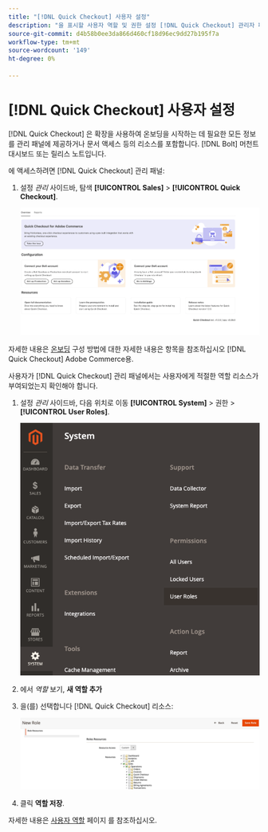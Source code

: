 ```yaml
---
title: "[!DNL Quick Checkout] 사용자 설정"
description: "을 표시할 사용자 역할 및 권한 설정 [!DNL Quick Checkout] 관리자 패널."
source-git-commit: d4b58b0ee3da866d460cf18d96ec9dd27b195f7a
workflow-type: tm+mt
source-wordcount: '149'
ht-degree: 0%

---
```



# [!DNL Quick Checkout] 사용자 설정

[!DNL Quick Checkout] 은 확장을 사용하여 온보딩을 시작하는 데 필요한 모든 정보를 관리 패널에 제공하거나 문서 액세스 등의 리소스를 포함합니다. [!DNL Bolt] 머천트 대시보드 또는 릴리스 노트입니다.

에 액세스하려면 [!DNL Quick Checkout] 관리 패널:

1. 설정 _관리_ 사이드바, 탐색 **[!UICONTROL Sales]** > **[!UICONTROL Quick Checkout]**.

   ![메뉴 빠른 체크아웃](assets/overview-admin-panel.png)

자세한 내용은 [온보딩](../quick-checkout/onboarding.md) 구성 방법에 대한 자세한 내용은 항목을 참조하십시오 [!DNL Quick Checkout] Adobe Commerce용.

사용자가 [!DNL Quick Checkout] 관리 패널에서는 사용자에게 적절한 역할 리소스가 부여되었는지 확인해야 합니다.

1. 설정 _관리_ 사이드바, 다음 위치로 이동 **[!UICONTROL System]** > 권한 > **[!UICONTROL User Roles]**.

   ![사용자 역할](assets/user-roles.png)

1. 에서 _역할_ 보기, **새 역할 추가**
1. 을(를) 선택합니다 [!DNL Quick Checkout] 리소스:

   ![빠른 체크아웃 역할 및 권한](assets/role-resource-quick-checkout.png)

1. 클릭 **역할 저장**.

자세한 내용은 [사용자 역할](https://docs.magento.com/user-guide/system/permissions-user-roles.html) 페이지 를 참조하십시오.
